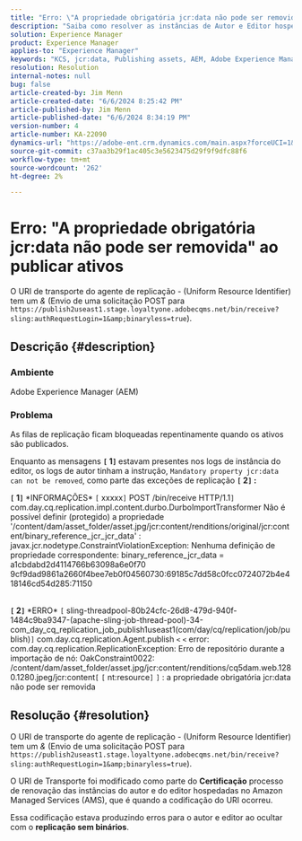 ```yaml
---
title: "Erro: \"A propriedade obrigatória jcr:data não pode ser removida\" durante a publicação de ativos"
description: "Saiba como resolver as instâncias de Autor e Editor hospedadas no Amazon Managed Services (AMS) quando a codificação do URI ocorreu."
solution: Experience Manager
product: Experience Manager
applies-to: "Experience Manager"
keywords: "KCS, jcr:data, Publishing assets, AEM, Adobe Experience Manager, Amazon Managed Services, AMS, Solução de problemas, URI de transporte, Identificador uniforme de recurso de transporte"
resolution: Resolution
internal-notes: null
bug: false
article-created-by: Jim Menn
article-created-date: "6/6/2024 8:25:42 PM"
article-published-by: Jim Menn
article-published-date: "6/6/2024 8:34:19 PM"
version-number: 4
article-number: KA-22090
dynamics-url: "https://adobe-ent.crm.dynamics.com/main.aspx?forceUCI=1&pagetype=entityrecord&etn=knowledgearticle&id=36824eef-4224-ef11-840a-000d3a338844"
source-git-commit: c37aa3b29f1ac405c3e5623475d29f9f9dfc88f6
workflow-type: tm+mt
source-wordcount: '262'
ht-degree: 2%

---
```


# Erro: &quot;A propriedade obrigatória jcr:data não pode ser removida&quot; ao publicar ativos


O URI de transporte do agente de replicação - (Uniform Resource Identifier) tem um *&amp;* (Envio de uma solicitação POST para `https://publish2useast1.stage.loyaltyone.adobecqms.net/bin/receive?sling:authRequestLogin=1&amp;binaryless=true`).

## Descrição {#description}


### <b>Ambiente</b>

Adobe Experience Manager (AEM)

### <b>Problema</b>

As filas de replicação ficam bloqueadas repentinamente quando os ativos são publicados.

Enquanto as mensagens <b>`[` 1`]` </b> estavam presentes nos logs de instância do editor, os logs de autor tinham a instrução, `Mandatory property jcr:data can not be removed`, como parte das exceções de replicação <b>`[` 2`]` :</b>


<b>`[` 1`]` </b> \*INFORMAÇÕES\* `[` xxxxx`]`  POST /bin/receive HTTP/1.1`]`  com.day.cq.replication.impl.content.durbo.DurboImportTransformer Não é possível definir (protegido) a propriedade &#39;/content/dam/asset_folder/asset.jpg/jcr:content/renditions/original/jcr:content/binary_reference_jcr_jcr_data&#39; : javax.jcr.nodetype.ConstraintViolationException: Nenhuma definição de propriedade correspondente: binary_reference_jcr_data = a1cbdabd2d4114766b63098a6e0f70 9cf9dad9861a2660f4bee7eb0f04560730:69185c7dd58c0fcc0724072b4e418146cd54d285:71150<br><br>

<b>`[` 2`]` </b> \*ERRO\* `[` sling-threadpool-80b24cfc-26d8-479d-940f-1484c9ba9347-(apache-sling-job-thread-pool)-34-com_day_cq_replication_job_publish1useast1(com/day/cq/replication/job/publish)`]`  com.day.cq.replication.Agent.publish `<` `<`  error: com.day.cq.replication.ReplicationException: Erro de repositório durante a importação de nó: OakConstraint0022: /content/dam/asset_folder/asset.jpg/jcr:content/renditions/cq5dam.web.1280.1280.jpeg/jcr:content`[` `[` nt:resource`]` `]` : a propriedade obrigatória jcr:data não pode ser removida<br>

## Resolução {#resolution}


O URI de transporte do agente de replicação - (Uniform Resource Identifier) tem um *&amp;* (Envio de uma solicitação POST para `https://publish2useast1.stage.loyaltyone.adobecqms.net/bin/receive?sling:authRequestLogin=1&amp;binaryless=true`).

O URI de Transporte foi modificado como parte do <b>Certificação</b> processo de renovação das instâncias do autor e do editor hospedadas no Amazon Managed Services (AMS), que é quando a codificação do URI ocorreu.

Essa codificação estava produzindo erros para o autor e editor ao ocultar com o <b>replicação sem binários</b>.
